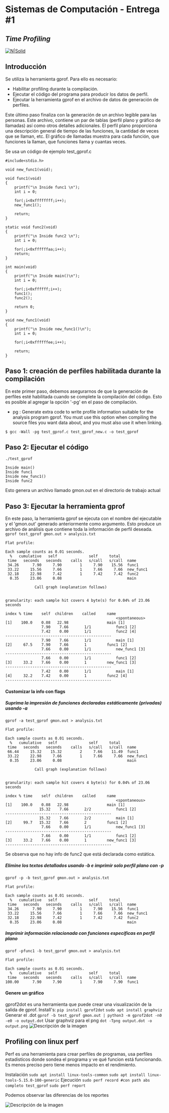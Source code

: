 # Sistemas de Computación - Entrega #1
## _Time Profiling_

[![N|Solid](https://cldup.com/dTxpPi9lDf.thumb.png)](https://nodesource.com/products/nsolid)

## Introducción
Se utiliza la herramienta gprof. Para ello es necesario:
- Habilitar profiling durante la compilación.
- Ejecutar el código del programa para producir los datos de perfil.
- Ejecutar la herramienta gprof en el archivo de datos de generación de perfiles.

Este último paso finaliza con la generación de un archivo legible para las personas. Este archivo, contiene un par de tablas (perfil plano y gráfico de llamadas) así como otros detalles adicionales. 
El perfil plano proporciona una descripción general de tiempo de las funciones, la cantidad de veces que se llaman, etc.
El gráfico de llamadas muestra para cada función, que funciones la llaman, que funciones llama y cuantas veces.

Se usa un código de ejemplo test_gprof.c
```
#include<stdio.h>

void new_func1(void);

void func1(void)
{
    printf("\n Inside func1 \n");
    int i = 0;

    for(;i<0xffffffff;i++);
    new_func1();

    return;
}

static void func2(void)
{
    printf("\n Inside func2 \n");
    int i = 0;

    for(;i<0xffffffaa;i++);
    return;
}

int main(void)
{
    printf("\n Inside main()\n");
    int i = 0;

    for(;i<0xffffff;i++);
    func1();
    func2();

    return 0;
}

void new_func1(void)
{
    printf("\n Inside new_func1()\n");
    int i = 0;

    for(;i<0xffffffee;i++);

    return;
}

```
##  Paso 1: creación de perfiles habilitada durante la compilación
En este primer paso, debemos asegurarnos de que la generación de perfiles esté habilitada cuando se complete la compilación del código. Esto es posible al agregar la opción '-pg' en el paso de compilación.

- pg : Generate extra code to write profile information suitable for the analysis program gprof. You must use this option when compiling the source files you want data about, and you must also use it when linking.


`
$ gcc -Wall -pg test_gprof.c test_gprof_new.c -o test_gprof
`

## Paso 2: Ejecutar el código
`
./test_gprof
`

```
Inside main()
Inside func1 
Inside new_func1()
Inside func2 
```

Esto genera un archivo llamado gmon.out en el directorio de trabajo actual

## Paso 3: Ejecutar la herramienta gprof

En este paso, la herramienta gprof se ejecuta con el nombre del ejecutable y el 'gmon.out' generado anteriormente como argumento. Esto produce un archivo de análisis que contiene toda la información de perfil deseada.
`
gprof test_gprof gmon.out > analysis.txt
`
```
Flat profile:

Each sample counts as 0.01 seconds.
  %   cumulative   self              self     total           
 time   seconds   seconds    calls   s/call   s/call  name    
 34.26      7.90     7.90        1     7.90    15.56  func1
 33.22     15.56     7.66        1     7.66     7.66  new_func1
 32.18     22.98     7.42        1     7.42     7.42  func2
  0.35     23.06     0.08                             main

```
```
		     Call graph (explanation follows)


granularity: each sample hit covers 4 byte(s) for 0.04% of 23.06 seconds

index % time    self  children    called     name
                                                 <spontaneous>
[1]    100.0    0.08   22.98                 main [1]
                7.90    7.66       1/1           func1 [2]
                7.42    0.00       1/1           func2 [4]
-----------------------------------------------
                7.90    7.66       1/1           main [1]
[2]     67.5    7.90    7.66       1         func1 [2]
                7.66    0.00       1/1           new_func1 [3]
-----------------------------------------------
                7.66    0.00       1/1           func1 [2]
[3]     33.2    7.66    0.00       1         new_func1 [3]
-----------------------------------------------
                7.42    0.00       1/1           main [1]
[4]     32.2    7.42    0.00       1         func2 [4]
-----------------------------------------------
```


#### Customizar la info con flags
##### _Suprima la impresión de funciones declaradas estáticamente (privadas) usando -a_
`
gprof -a test_gprof gmon.out > analysis.txt
`

```
Flat profile:

Each sample counts as 0.01 seconds.
  %   cumulative   self              self     total           
 time   seconds   seconds    calls   s/call   s/call  name    
 66.44     15.32    15.32        2     7.66    11.49  func1
 33.22     22.98     7.66        1     7.66     7.66  new_func1
  0.35     23.06     0.08                             main

		     Call graph (explanation follows)


granularity: each sample hit covers 4 byte(s) for 0.04% of 23.06 seconds

index % time    self  children    called     name
                                                 <spontaneous>
[1]    100.0    0.08   22.98                 main [1]
               15.32    7.66       2/2           func1 [2]
-----------------------------------------------
               15.32    7.66       2/2           main [1]
[2]     99.7   15.32    7.66       2         func1 [2]
                7.66    0.00       1/1           new_func1 [3]
-----------------------------------------------
                7.66    0.00       1/1           func1 [2]
[3]     33.2    7.66    0.00       1         new_func1 [3]
-----------------------------------------------

```

Se observa que no hay info de func2 que está declarada como estática.

##### _Elimine los textos detallados usando -b e imprimir solo perfil plano con -p_
`
gprof -p -b test_gprof gmon.out > analysis.txt
`
```
Flat profile:

Each sample counts as 0.01 seconds.
  %   cumulative   self              self     total           
 time   seconds   seconds    calls   s/call   s/call  name    
 34.26      7.90     7.90        1     7.90    15.56  func1
 33.22     15.56     7.66        1     7.66     7.66  new_func1
 32.18     22.98     7.42        1     7.42     7.42  func2
  0.35     23.06     0.08                             main
```

##### _Imprimir información relacionada con funciones específicas en perfil plano_
`
gprof -pfunc1 -b test_gprof gmon.out > analysis.txt
`
```
Flat profile:

Each sample counts as 0.01 seconds.
  %   cumulative   self              self     total           
 time   seconds   seconds    calls   s/call   s/call  name    
100.00      7.90     7.90        1     7.90     7.90  func1
```

#### Genere un gráfico 

gprof2dot es una herramienta que puede crear una visualización de la salida de gprof. 
Install's:
`
pip install gprof2dot
`
`
sudo apt install graphviz 
`
Generar el .dot 
`
gprof -b test_gprof gmon.out | python3 -m gprof2dot -n0 -e0 -o output.dot
`
Usar graphviz para el png
`
dot -Tpng output.dot -o output.png
`
![Descripción de la imagen](img/output.png)

## Profiling con linux perf
Perf es una herramienta para crear perfiles de programas, usa perfiles estadisticos donde sondea el programa y ve qué funcion está funcionando. Es menos preciso pero tiene menos impacto en el rendimiento. 

Instalación
`
sudo apt install linux-tools-common
`
`
sudo apt install linux-tools-5.15.0-100-generic
`
Ejecución
`
sudo perf record #con path abs completo test_gprof
`
`
sudo perf report
`

Podemos observar las diferencias de los reportes

![Descripción de la imagen](img/perf.png)



